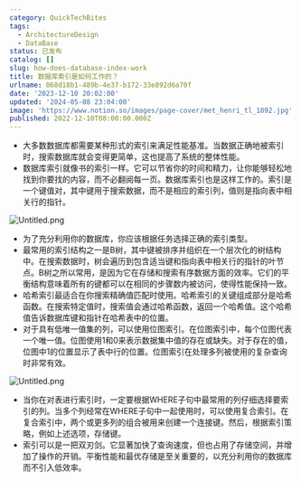```yaml
---
category: QuickTechBites
tags:
  - ArchitectureDesign
  - DataBase
status: 已发布
catalog: []
slug: how-does-database-index-work
title: 数据库索引是如何工作的？
urlname: 068d18b1-489b-4e37-b172-33e892d6a70f
date: '2023-12-10 20:02:00'
updated: '2024-05-08 23:04:00'
image: 'https://www.notion.so/images/page-cover/met_henri_tl_1892.jpg'
published: 2022-12-10T08:00:00.000Z
---
```

- 大多数数据库都需要某种形式的索引来满足性能基准。当数据正确地被索引时，搜索数据库就会变得更简单，这也提高了系统的整体性能。
- 数据库索引就像书的索引一样。它可以节省你的时间和精力，让你能够轻松地找到你要找的内容，而不必翻阅每一页。数据库索引也是这样工作的。索引是一个键值对，其中键用于搜索数据，而不是相应的索引列，值则是指向表中相关行的指针。

![Untitled.png](https://prod-files-secure.s3.us-west-2.amazonaws.com/5d24fe63-e567-4804-86f9-9fdc62e13082/3e87f042-644d-48ab-9a58-227f3d930d71/Untitled.png?X-Amz-Algorithm=AWS4-HMAC-SHA256&X-Amz-Content-Sha256=UNSIGNED-PAYLOAD&X-Amz-Credential=ASIAZI2LB4667FQO3QHI%2F20250309%2Fus-west-2%2Fs3%2Faws4_request&X-Amz-Date=20250309T053306Z&X-Amz-Expires=3600&X-Amz-Security-Token=IQoJb3JpZ2luX2VjECUaCXVzLXdlc3QtMiJGMEQCIDWuAcPcwMwaQsDFvPs%2Bufp4mkK%2BSMVrqInE2C1m3ykgAiB8gyU2lOVpLTTOAKQVtHn0fXNjBWYTu8Ci4ODhG09qwSr%2FAwhuEAAaDDYzNzQyMzE4MzgwNSIMsNEc06X%2BfTT0csDeKtwD2r6Mk3bY3JWOkPJsOuKfBBX0HRj7pqKlm%2BNbuv28WWDoB5AlRE0SbCHcineFTu6k9XJG9QDtihgVgD6cI0%2FgtwfBZhf5OsugQY5tkJUO3%2Br7VxeNS2SwWDxouwcjYqHL4B9XIDTWmabjULuL0oiWNArLH5BLF52lOUqBapX9IJmPhr8%2B2dAxTVBf06hrdX%2FoarMVUaLG647iUo2OK2TEZ6qFndyh3ZH%2F6fqB4ugDme5qncVG8KzBOa1FkJIKWfnMeWe36dOgrfneQ4RoAQOck6nJAHx78%2FeeZFe3gkmRwuohEBQk0G7L2iKxY1IDdhLtZOn%2FCNYO2nluRAqFP574i56dunbYuIblDx3Ek3k%2FdctsgCOK1WaiIi0FdJRbO0gQmVoBjt%2BtUdMF9QpSBOAm3PvfVw%2Bci8aiB2rrMkvfAxU77ZjZNybVLnnCSvbEUp6wL2aIUxE1XiXVTttd0DTtsANdoS%2F%2BbC2VL0KVe4kliEY662ALpb1jqsXCVCEleiErpx%2FFicFTTlafRYegKT2VdQEw0sQ9QaSQxFcQJQt5pGU2bpKUOCBARYxi6aFIogm5ECB13q%2FcZImxb9AUF2nm%2FHTDY4G%2F1xTf%2BAWbgbOuk5zDoAa%2Fzwhs5wA2YXowoca0vgY6pgH9MqVa7XaHdNv42sSqI%2BdcPhfk%2B4E3I9yXuPpGrbZWfoEp01qHtBn8pVd6xJJSxowWazCOuFyDLWcw6ur9IXG9zWwmE4bN4mRto7D7%2FjGRXGDU2sgaFAKj9c98kaEX36BmG0X1tQ%2B9fSieHoIXLFb7q4tqhZMNTptZJ1zjmpbq3eGc697hkmqWZpTrtpZay7Kt3yDkz3DhX9LNGwuw39oNmu1W2l%2FT&X-Amz-Signature=d03f37d8a63aa55ef0bc6db82afcdea14859500de1c9dd6d38aba556b15e142e&X-Amz-SignedHeaders=host&x-id=GetObject)

- 为了充分利用你的数据库，你应该根据任务选择正确的索引类型。
- 最常用的索引结构之一是B树，其中键被排序并组织在一个层次化的树结构中。在搜索数据时，树会遍历到包含适当键和指向表中相关行的指针的叶节点。B树之所以常用，是因为它在存储和搜索有序数据方面的效率。它们的平衡结构意味着所有的键都可以在相同的步骤数内被访问，使得性能保持一致。
- 哈希索引最适合在你搜索精确值匹配时使用。哈希索引的关键组成部分是哈希函数。在搜索特定值时，搜索值会通过哈希函数，返回一个哈希值。这个哈希值告诉数据库键和指针在哈希表中的位置。
- 对于具有低唯一值集的列，可以使用位图索引。在位图索引中，每个位图代表一个唯一值。位图使用1和0来表示数据集中值的存在或缺失。对于存在的值，位图中1的位置显示了表中行的位置。位图索引在处理多列被使用的复杂查询时非常有效。

![Untitled.png](https://prod-files-secure.s3.us-west-2.amazonaws.com/5d24fe63-e567-4804-86f9-9fdc62e13082/25e88b4a-737d-484e-85cc-b7fe2444aa3c/Untitled.png?X-Amz-Algorithm=AWS4-HMAC-SHA256&X-Amz-Content-Sha256=UNSIGNED-PAYLOAD&X-Amz-Credential=ASIAZI2LB4667FQO3QHI%2F20250309%2Fus-west-2%2Fs3%2Faws4_request&X-Amz-Date=20250309T053306Z&X-Amz-Expires=3600&X-Amz-Security-Token=IQoJb3JpZ2luX2VjECUaCXVzLXdlc3QtMiJGMEQCIDWuAcPcwMwaQsDFvPs%2Bufp4mkK%2BSMVrqInE2C1m3ykgAiB8gyU2lOVpLTTOAKQVtHn0fXNjBWYTu8Ci4ODhG09qwSr%2FAwhuEAAaDDYzNzQyMzE4MzgwNSIMsNEc06X%2BfTT0csDeKtwD2r6Mk3bY3JWOkPJsOuKfBBX0HRj7pqKlm%2BNbuv28WWDoB5AlRE0SbCHcineFTu6k9XJG9QDtihgVgD6cI0%2FgtwfBZhf5OsugQY5tkJUO3%2Br7VxeNS2SwWDxouwcjYqHL4B9XIDTWmabjULuL0oiWNArLH5BLF52lOUqBapX9IJmPhr8%2B2dAxTVBf06hrdX%2FoarMVUaLG647iUo2OK2TEZ6qFndyh3ZH%2F6fqB4ugDme5qncVG8KzBOa1FkJIKWfnMeWe36dOgrfneQ4RoAQOck6nJAHx78%2FeeZFe3gkmRwuohEBQk0G7L2iKxY1IDdhLtZOn%2FCNYO2nluRAqFP574i56dunbYuIblDx3Ek3k%2FdctsgCOK1WaiIi0FdJRbO0gQmVoBjt%2BtUdMF9QpSBOAm3PvfVw%2Bci8aiB2rrMkvfAxU77ZjZNybVLnnCSvbEUp6wL2aIUxE1XiXVTttd0DTtsANdoS%2F%2BbC2VL0KVe4kliEY662ALpb1jqsXCVCEleiErpx%2FFicFTTlafRYegKT2VdQEw0sQ9QaSQxFcQJQt5pGU2bpKUOCBARYxi6aFIogm5ECB13q%2FcZImxb9AUF2nm%2FHTDY4G%2F1xTf%2BAWbgbOuk5zDoAa%2Fzwhs5wA2YXowoca0vgY6pgH9MqVa7XaHdNv42sSqI%2BdcPhfk%2B4E3I9yXuPpGrbZWfoEp01qHtBn8pVd6xJJSxowWazCOuFyDLWcw6ur9IXG9zWwmE4bN4mRto7D7%2FjGRXGDU2sgaFAKj9c98kaEX36BmG0X1tQ%2B9fSieHoIXLFb7q4tqhZMNTptZJ1zjmpbq3eGc697hkmqWZpTrtpZay7Kt3yDkz3DhX9LNGwuw39oNmu1W2l%2FT&X-Amz-Signature=5b9795a0d4d6afb34abea8aaca6e1530ae947c79b6e61df8a30d08211fb62265&X-Amz-SignedHeaders=host&x-id=GetObject)

- 当你在对表进行索引时，一定要根据WHERE子句中最常用的列仔细选择要索引的列。当多个列经常在WHERE子句中一起使用时，可以使用复合索引。在复合索引中，两个或更多列的组合被用来创建一个连接键。然后，根据索引策略，例如上述选项，存储键。
- 索引可以是一把双刃剑。它显著加快了查询速度，但也占用了存储空间，并增加了操作的开销。平衡性能和最优存储是至关重要的，以充分利用你的数据库而不引入低效率。
